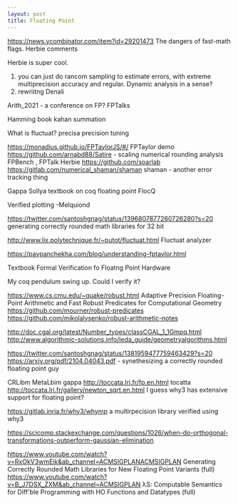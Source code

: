 ```yaml
---
layout: post
title: Floating Point
---
```

<https://news.ycombinator.com/item?id=29201473> The dangers of fast-math flags. Herbie comments


Herbie is super cool.
1. you can just do rancom sampling to estimate errors, with extreme multiprecision accuracy and regular. Dynamic analysis in a sense?
2. rewriitng
Denali

Arith_2021 - a conference on FP?
FPTalks

Hamming book
kahan summation

What is fluctuat?
precisa
precision tuning



https://monadius.github.io/FPTaylorJS/#/ FPTaylor demo
https://github.com/arnabd88/Satire - scaling numerical rounding analysis
FPBench , FPTalk
Herbie
https://github.com/soarlab
https://gitlab.com/numerical_shaman/shaman shaman - another error tracking thing

Gappa
Sollya
textbook on coq floating point
FlocQ

Verified plotting -Melquiond

https://twitter.com/santoshgnag/status/1396807877260726280?s=20 generating correctly rounded math libraries for 32 bit

http://www.lix.polytechnique.fr/~putot/fluctuat.html Fluctuat analyzer

https://pavpanchekha.com/blog/understanding-fptaylor.html

Textbook Formal Verification fo Floatng Point Hardware



My coq pendulum swing up. Could I verify it?
 
https://www.cs.cmu.edu/~quake/robust.html Adaptive Precision Floating-Point Arithmetic and Fast Robust Predicates for Computational Geometry
https://github.com/mourner/robust-predicates
https://github.com/mikolalysenko/robust-arithmetic-notes

http://doc.cgal.org/latest/Number_types/classCGAL_1_1Gmpq.html
http://www.algorithmic-solutions.info/leda_guide/geometryalgorithms.html

https://twitter.com/santoshgnag/status/1381959477759463429?s=20 
https://arxiv.org/pdf/2104.04043.pdf - synethesizing a correctly rounded floating point guy

CRLibm
MetaLbim
gappa
http://toccata.lri.fr/fp.en.html tocatta 
http://toccata.lri.fr/gallery/newton_sqrt.en.html
I guess why3 has extensive support for floating point?

https://gitlab.inria.fr/why3/whymp a multirpecision library verified using why3

https://scicomp.stackexchange.com/questions/1026/when-do-orthogonal-transformations-outperform-gaussian-elimination

https://www.youtube.com/watch?v=RxOkV3wmEik&ab_channel=ACMSIGPLANACMSIGPLAN Generating Correctly Rounded Math Libraries for New Floating Point Variants (full)
https://www.youtube.com/watch?v=B_J7DSX_ZXM&ab_channel=ACMSIGPLAN  λS: Computable Semantics for Diff'ble Programming with HO Functions and Datatypes (full)